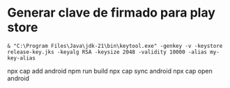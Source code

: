 # Generar clave de firmado para play store 

```
& "C:\Program Files\Java\jdk-21\bin\keytool.exe" -genkey -v -keystore release-key.jks -keyalg RSA -keysize 2048 -validity 10000 -alias my-key-alias
```


npx cap add android
npm run build
npx cap sync android
npx cap open android